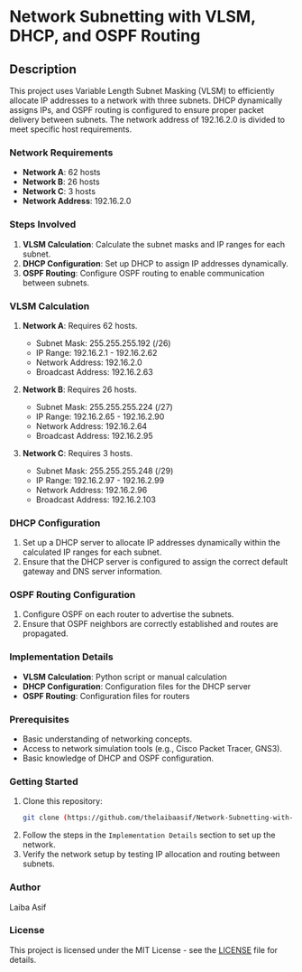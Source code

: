 # Network Subnetting with VLSM, DHCP, and OSPF Routing

## Description
This project uses Variable Length Subnet Masking (VLSM) to efficiently allocate IP addresses to a network with three subnets. DHCP dynamically assigns IPs, and OSPF routing is configured to ensure proper packet delivery between subnets. The network address of 192.16.2.0 is divided to meet specific host requirements.

### Network Requirements
- **Network A**: 62 hosts
- **Network B**: 26 hosts
- **Network C**: 3 hosts
- **Network Address**: 192.16.2.0

### Steps Involved
1. **VLSM Calculation**: Calculate the subnet masks and IP ranges for each subnet.
2. **DHCP Configuration**: Set up DHCP to assign IP addresses dynamically.
3. **OSPF Routing**: Configure OSPF routing to enable communication between subnets.

### VLSM Calculation
1. **Network A**: Requires 62 hosts.
    - Subnet Mask: 255.255.255.192 (/26)
    - IP Range: 192.16.2.1 - 192.16.2.62
    - Network Address: 192.16.2.0
    - Broadcast Address: 192.16.2.63

2. **Network B**: Requires 26 hosts.
    - Subnet Mask: 255.255.255.224 (/27)
    - IP Range: 192.16.2.65 - 192.16.2.90
    - Network Address: 192.16.2.64
    - Broadcast Address: 192.16.2.95

3. **Network C**: Requires 3 hosts.
    - Subnet Mask: 255.255.255.248 (/29)
    - IP Range: 192.16.2.97 - 192.16.2.99
    - Network Address: 192.16.2.96
    - Broadcast Address: 192.16.2.103

### DHCP Configuration
1. Set up a DHCP server to allocate IP addresses dynamically within the calculated IP ranges for each subnet.
2. Ensure that the DHCP server is configured to assign the correct default gateway and DNS server information.

### OSPF Routing Configuration
1. Configure OSPF on each router to advertise the subnets.
2. Ensure that OSPF neighbors are correctly established and routes are propagated.

### Implementation Details
- **VLSM Calculation**: Python script or manual calculation
- **DHCP Configuration**: Configuration files for the DHCP server
- **OSPF Routing**: Configuration files for routers

### Prerequisites
- Basic understanding of networking concepts.
- Access to network simulation tools (e.g., Cisco Packet Tracer, GNS3).
- Basic knowledge of DHCP and OSPF configuration.

### Getting Started
1. Clone this repository:
    ```bash
   git clone (https://github.com/thelaibaasif/Network-Subnetting-with-VLSM-DHCP-and-OSPF-Routing/tree/main)
    ```
2. Follow the steps in the `Implementation Details` section to set up the network.
3. Verify the network setup by testing IP allocation and routing between subnets.

### Author
Laiba Asif 

### License
This project is licensed under the MIT License - see the [LICENSE](LICENSE) file for details.


